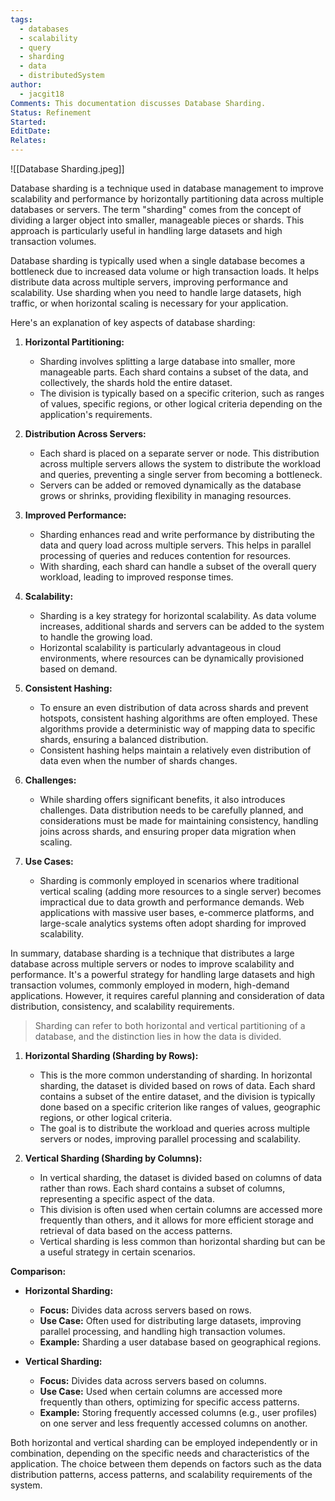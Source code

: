 ```yaml
---
tags:
  - databases
  - scalability
  - query
  - sharding
  - data
  - distributedSystem
author:
  - jacgit18
Comments: This documentation discusses Database Sharding.
Status: Refinement
Started: 
EditDate: 
Relates:
---
```

![[Database Sharding.jpeg]]

Database sharding is a technique used in database management to improve scalability and performance by horizontally partitioning data across multiple databases or servers. The term "sharding" comes from the concept of dividing a larger object into smaller, manageable pieces or shards. This approach is particularly useful in handling large datasets and high transaction volumes.

Database sharding is typically used when a single database becomes a bottleneck due to increased data volume or high transaction loads. It helps distribute data across multiple servers, improving performance and scalability. Use sharding when you need to handle large datasets, high traffic, or when horizontal scaling is necessary for your application.

Here's an explanation of key aspects of database sharding:

1. **Horizontal Partitioning:**
   - Sharding involves splitting a large database into smaller, more manageable parts. Each shard contains a subset of the data, and collectively, the shards hold the entire dataset.
   - The division is typically based on a specific criterion, such as ranges of values, specific regions, or other logical criteria depending on the application's requirements.

2. **Distribution Across Servers:**
   - Each shard is placed on a separate server or node. This distribution across multiple servers allows the system to distribute the workload and queries, preventing a single server from becoming a bottleneck.
   - Servers can be added or removed dynamically as the database grows or shrinks, providing flexibility in managing resources.

3. **Improved Performance:**
   - Sharding enhances read and write performance by distributing the data and query load across multiple servers. This helps in parallel processing of queries and reduces contention for resources.
   - With sharding, each shard can handle a subset of the overall query workload, leading to improved response times.

4. **Scalability:**
   - Sharding is a key strategy for horizontal scalability. As data volume increases, additional shards and servers can be added to the system to handle the growing load.
   - Horizontal scalability is particularly advantageous in cloud environments, where resources can be dynamically provisioned based on demand.

5. **Consistent Hashing:**
   - To ensure an even distribution of data across shards and prevent hotspots, consistent hashing algorithms are often employed. These algorithms provide a deterministic way of mapping data to specific shards, ensuring a balanced distribution.
   - Consistent hashing helps maintain a relatively even distribution of data even when the number of shards changes.

6. **Challenges:**
   - While sharding offers significant benefits, it also introduces challenges. Data distribution needs to be carefully planned, and considerations must be made for maintaining consistency, handling joins across shards, and ensuring proper data migration when scaling.

7. **Use Cases:**
   - Sharding is commonly employed in scenarios where traditional vertical scaling (adding more resources to a single server) becomes impractical due to data growth and performance demands. Web applications with massive user bases, e-commerce platforms, and large-scale analytics systems often adopt sharding for improved scalability.

In summary, database sharding is a technique that distributes a large database across multiple servers or nodes to improve scalability and performance. It's a powerful strategy for handling large datasets and high transaction volumes, commonly employed in modern, high-demand applications. However, it requires careful planning and consideration of data distribution, consistency, and scalability requirements.



> Sharding can refer to both horizontal and vertical partitioning of a database, and the distinction lies in how the data is divided.

1. **Horizontal Sharding (Sharding by Rows):**
   - This is the more common understanding of sharding. In horizontal sharding, the dataset is divided based on rows of data. Each shard contains a subset of the entire dataset, and the division is typically done based on a specific criterion like ranges of values, geographic regions, or other logical criteria.
   - The goal is to distribute the workload and queries across multiple servers or nodes, improving parallel processing and scalability.

2. **Vertical Sharding (Sharding by Columns):**
   - In vertical sharding, the dataset is divided based on columns of data rather than rows. Each shard contains a subset of columns, representing a specific aspect of the data.
   - This division is often used when certain columns are accessed more frequently than others, and it allows for more efficient storage and retrieval of data based on the access patterns.
   - Vertical sharding is less common than horizontal sharding but can be a useful strategy in certain scenarios.

**Comparison:**

- **Horizontal Sharding:**
  - **Focus:** Divides data across servers based on rows.
  - **Use Case:** Often used for distributing large datasets, improving parallel processing, and handling high transaction volumes.
  - **Example:** Sharding a user database based on geographical regions.

- **Vertical Sharding:**
  - **Focus:** Divides data across servers based on columns.
  - **Use Case:** Used when certain columns are accessed more frequently than others, optimizing for specific access patterns.
  - **Example:** Storing frequently accessed columns (e.g., user profiles) on one server and less frequently accessed columns on another.

Both horizontal and vertical sharding can be employed independently or in combination, depending on the specific needs and characteristics of the application. The choice between them depends on factors such as the data distribution patterns, access patterns, and scalability requirements of the system.